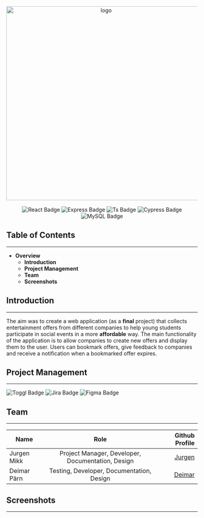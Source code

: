 <div align="center" style="margin-top: 5rem">
    <img src="https://user-images.githubusercontent.com/89903354/213824117-15df9de8-f327-476b-a946-83296de4de91.png" width="510" alt="logo" />
    <div id="badges" style="margin-top: 1rem">
        <img src="https://img.shields.io/badge/React-black?style=for-the-badge&logo=react&logoColor=white" alt="React Badge"/>
        <img src="https://img.shields.io/badge/NodeJs-black?style=for-the-badge&logo=express&logoColor=white" alt="Express Badge"/>
        <img src="https://img.shields.io/badge/TypeScript-black?style=for-the-badge&logo=typescript&logoColor=white" alt="Ts Badge"/>
        <img src="https://img.shields.io/badge/Cypress-black?style=for-the-badge&logo=cypress&logoColor=white" alt="Cypress Badge"/>
        <img src="https://img.shields.io/badge/MySQL-black?style=for-the-badge&logo=mysql&logoColor=white" alt="MySQL Badge"/>
    </div>
</div>

## Table of Contents
***
* <strong>Overview</strong>
    * <strong>Introduction</strong>
    * <strong>Project Management</strong>
    * <strong>Team</strong>
    * <strong>Screenshots</strong>

## Introduction
***
The aim was to create a web application (as a <strong>final</strong> project) that collects entertainment offers from different companies to help young students participate in social events in a more <strong>affordable</strong> way.
The main functionality of the application is to allow companies to create new offers and display them to the user. Users can bookmark offers, give feedback to companies and receive a notification when a bookmarked offer expires.

## Project Management
***
<img src="https://img.shields.io/badge/toggl-black?style=for-the-badge&logo=toggl&logoColor=white" alt="Toggl Badge"/>
<img src="https://img.shields.io/badge/jira-black?style=for-the-badge&logo=jira&logoColor=white" alt="Jira Badge"/>
<img src="https://img.shields.io/badge/figma-black?style=for-the-badge&logo=figma&logoColor=white" alt="Figma Badge"/>

## Team
***
| Name        |                       Role                        |                         Github Profile |
|-------------|:-------------------------------------------------:|---------------------------------------:|
| Jurgen Mikk | Project Manager, Developer, Documentation, Design | [Jurgen](https://github.com/JurgenMik) |
| Deimar Pärn |     Testing, Developer, Documentation, Design     |  [Deimar](https://github.com/deimar10) |

## Screenshots
***


